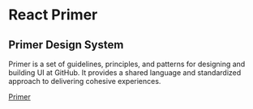 # React Primer

## Primer Design System

Primer is a set of guidelines, principles, and patterns for designing and building UI at GitHub. It provides a shared language and standardized approach to delivering cohesive experiences.

[Primer](https://primer.style/)